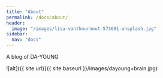 ```yaml
---
title: "About"
permalink: /docs/about/
header:
  image: "/images/lisa-vanthournout-573601-unsplash.jpg"
sidebar:
  nav: "docs"
---
```

A blog of DA-YOUNG

![alt]({{ site.url}}{{ site.baseurl }}/images/dayoung+brain.jpg)
